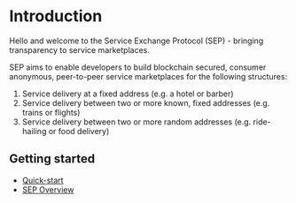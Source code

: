 # Introduction

Hello and welcome to the Service Exchange Protocol (SEP) - bringing transparency to service marketplaces.

SEP aims to enable developers to build blockchain secured, consumer anonymous, peer-to-peer service marketplaces for the following structures:
1. Service delivery at a fixed address (e.g. a hotel or barber)
2. Service delivery between two or more known, fixed addresses (e.g. trains or flights)
3. Service delivery between two or more random addresses (e.g. ride-hailing or food delivery)

## Getting started

- [Quick-start](quickstart/quickstart.md)
- [SEP Overview](overview/overview.md)
